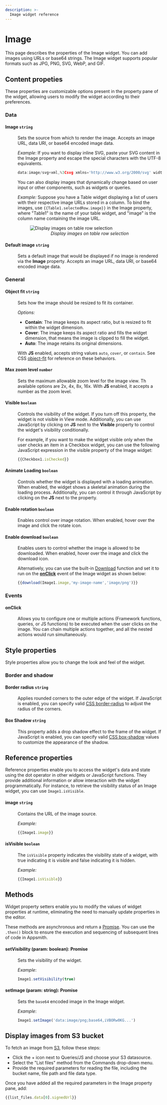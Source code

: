 ```yaml
---
description: >-
  Image widget reference
---
```


# Image

This page describes the properties of the Image widget. You can add images using URLs or base64 strings. The Image widget supports popular formats such as JPG, PNG, SVG, WebP, and GIF.

## Content propeties

These properties are customizable options present in the property pane of the widget, allowing users to modify the widget according to their preferences.

### Data

#### Image `string`

<dd>

Sets the source from which to render the image. Accepts an image URL, data URI, or base64 encoded image data.

*Example*: If you want to display inline SVG, paste your SVG content in the Image property and escape the special characters with the UTF-8 equivalents.

```js
data:image/svg+xml,%3Csvg xmlns='http://www.w3.org/2000/svg' width='100' height='100'%3E%3Ccircle cx='50' cy='50' r='40' stroke='green' stroke-width='4' fill='yellow' /%3E%3C/svg%3E
```

You can also display images that dynamically change based on user input or other components, such as widgets or queries.

*Example:* Suppose you have a Table widget displaying a list of users with their respective image URLs stored in a column. To bind the images, use `{{Table1.selectedRow.image}}` in the Image property, where "Table1" is the name of your table widget, and "image" is the column name containing the image URL.

<figure>
  <img src="/img/imagetable.gif" style= {{width:"700px", height:"auto"}} alt="Display images on table row selection"/>
  <figcaption align = "center"><i>Display images on table row selection</i></figcaption>
</figure>


</dd>

#### Default image `string`

<dd>

Sets a default image that would be displayed if no image is rendered via the **Image** property. Accepts an image URL, data URI, or base64 encoded image data.

</dd>

### General

#### Object fit `string`

<dd>

Sets how the image should be resized to fit its container.

*Options:*

- **Contain**: The image keeps its aspect ratio, but is resized to fit within the widget dimension.
- **Cover**: The image keeps its aspect ratio and fills the widget dimension, that means the image is clipped to fill the widget.
- **Auto**: The image retains its original dimensions. 

With **JS** enabled, accepts string values `auto`, `cover`, or `contain`. See CSS [object-fit](https://developer.mozilla.org/en-US/docs/Web/CSS/object-fit) for reference on these behaviors.

</dd>

#### Max zoom level `number`

<dd>

Sets the maximum allowable zoom level for the image view. Th available options are 2x, 4x, 8x, 16x. With **JS** enabled, it accepts a number as the zoom level.

</dd>

#### Visible `boolean`

<dd>

Controls the visibility of the widget. If you turn off this property, the widget is not visible in View mode. Additionally, you can use JavaScript by clicking on **JS** next to the **Visible** property to control the widget's visibility conditionally.

For example,  if you want to make the widget visible only when the user checks an item in a Checkbox widget, you can use the following JavaScript expression in the visible property of the Image widget:

```js
{{Checkbox1.isChecked}}
```

</dd>

#### Animate Loading `boolean`

<dd>

Controls whether the widget is displayed with a loading animation. When enabled, the widget shows a skeletal animation during the loading process. Additionally, you can control it through JavaScript by clicking on the **JS** next to the property.

</dd>

#### Enable rotation `boolean`

<dd>

Enables control over image rotation. When enabled, hover over the image and click the rotate icon.

</dd>

#### Enable download `boolean`

<dd>

Enables users to control whether the image is allowed to be downloaded. When enabled, hover over the image and click the download icon. 

Alternatively, you can use the built-in [Download](/reference/appsmith-framework/widget-actions/download) function and set it to run on the [**onClick**](#onclick) event of the Image widget as shown below:


```js
{{download(Image1.image,'my-image-name','image/png')}}
```


</dd>

### Events 

#### onClick 

<dd>

Allows you to configure one or multiple actions (Framework functions, queries, or JS functions) to be executed when the user clicks on the image. You can chain multiple actions together, and all the nested actions would run simultaneously.

</dd>

## Style properties

Style properties allow you to change the look and feel of the widget.

### Border and shadow

#### Border radius `string`

<dd>

Applies rounded corners to the outer edge of the widget. If JavaScript is enabled, you can specify valid [CSS border-radius](https://developer.mozilla.org/en-US/docs/Web/CSS/border-radius) to adjust the radius of the corners.

</dd>

#### Box Shadow `string`
 

<dd>

This property adds a drop shadow effect to the frame of the widget. If JavaScript is enabled, you can specify valid [CSS box-shadow](https://developer.mozilla.org/en-US/docs/Web/CSS/box-shadow) values to customize the appearance of the shadow.

</dd>

## Reference properties

Reference properties enable you to access the widget's data and state using the dot operator in other widgets or JavaScript functions. They provide additional information or allow interaction with the widget programmatically. For instance, to retrieve the visibility status of an Image widget, you can use `Image1.isVisible`.

#### image `string`

<dd>

Contains the URL of the image source.

*Example:*

```js
{{Image1.image}}
```

</dd>

#### isVisible `boolean`

<dd>

The `isVisible` property indicates the visibility state of a widget, with true indicating it is visible and false indicating it is hidden.

*Example:*
```js
{{Image1.isVisible}}
```

</dd>

## Methods

Widget property setters enable you to modify the values of widget properties at runtime, eliminating the need to manually update properties in the editor.

These methods are asynchronous and return a [Promise](/core-concepts/writing-code/javascript-promises#using-promises-in-appsmith). You can use the `.then()` block to ensure the execution and sequencing of subsequent lines of code in Appsmith.


#### setVisibility (param: boolean): Promise

<dd>

Sets the visibility of the widget.

*Example*:

```js
Image1.setVisibility(true)
```

</dd>


#### setImage (param: string): Promise

<dd>

Sets the `base64` encoded image in the Image widget.

*Example*:

```js
Image1.setImage('data:image/png;base64,iVBORw0KG...')
```

</dd>

## Display images from S3 bucket

To fetch an image from [S3](/connect-data/reference/querying-amazon-s3), follow these steps:

* Click the + icon next to Queries/JS and choose your S3 datasource.
* Select the "List files" method from the Commands drop-down menu.
* Provide the required parameters for reading the file, including the bucket name, file path and file data type.

Once you have added all the required parameters in the Image property pane, add:
```js
{{list_files.data[0].signedUrl}}
```


